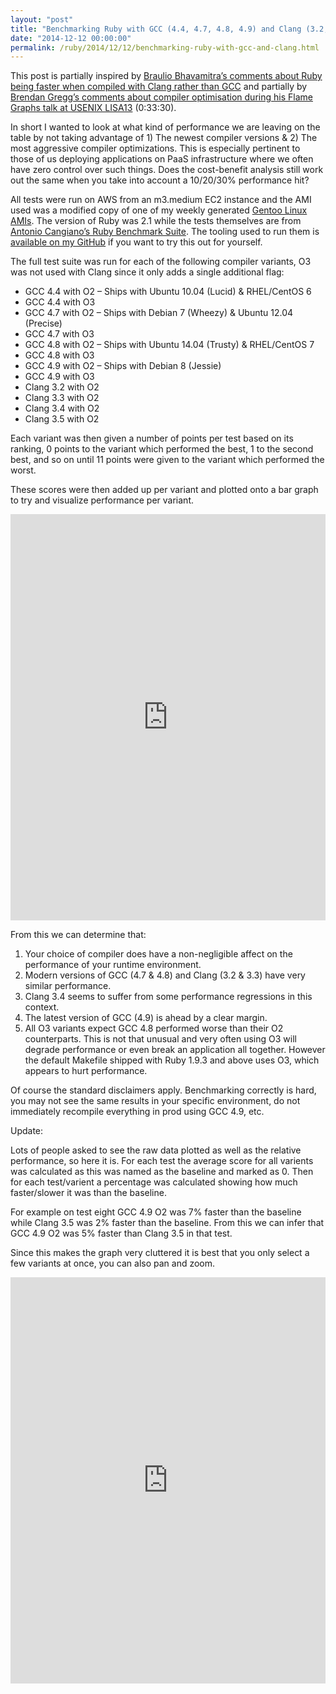 ```yaml
---
layout: "post"
title: "Benchmarking Ruby with GCC (4.4, 4.7, 4.8, 4.9) and Clang (3.2, 3.3, 3.4, 3.5)"
date: "2014-12-12 00:00:00"
permalink: /ruby/2014/12/12/benchmarking-ruby-with-gcc-and-clang.html
---
```


This post is partially inspired by [Braulio Bhavamitra’s comments about Ruby being faster when compiled with Clang rather than GCC](http://cirandas.net/brauliobo/blog/ruby-compiled-with-clang-is-8-faster-than-with-gcc-4.9-and-44-faster-than-with-gcc-4.7.2) and partially by [Brendan Gregg’s comments about compiler optimisation during his Flame Graphs talk at USENIX LISA13](https://www.usenix.org/conference/lisa13/technical-sessions/plenary/gregg) (0:33:30).

In short I wanted to look at what kind of performance we are leaving on the table by not taking advantage of 1) The newest compiler versions & 2) The most aggressive compiler optimizations. This is especially pertinent to those of us deploying applications on PaaS infrastructure where we often have zero control over such things. Does the cost-benefit analysis still work out the same when you take into account a 10/20/30% performance hit?

All tests were run on AWS from an m3.medium EC2 instance and the AMI used was a modified copy of one of my weekly generated [Gentoo Linux AMIs](https://github.com/p8952/genstall). The version of Ruby was 2.1 while the tests themselves are from [Antonio Cangiano’s Ruby Benchmark Suite](https://github.com/acangiano/ruby-benchmark-suite). The tooling used to run them is [available on my GitHub](https://github.com/p8952/ruby-compiler-benchmark) if you want to try this out for yourself.

The full test suite was run for each of the following compiler variants, O3 was not used with Clang since it only adds a single additional flag:

* GCC 4.4 with O2 – Ships with Ubuntu 10.04 (Lucid) & RHEL/CentOS 6
* GCC 4.4 with O3
* GCC 4.7 with O2 – Ships with Debian 7 (Wheezy) & Ubuntu 12.04 (Precise)
* GCC 4.7 with O3
* GCC 4.8 with O2 – Ships with Ubuntu 14.04 (Trusty) & RHEL/CentOS 7
* GCC 4.8 with O3
* GCC 4.9 with O2 – Ships with Debian 8 (Jessie)
* GCC 4.9 with O3
* Clang 3.2 with O2
* Clang 3.3 with O2
* Clang 3.4 with O2
* Clang 3.5 with O2

Each variant was then given a number of points per test based on its ranking, 0 points to the variant which performed the best, 1 to the second best, and so on until 11 points were given to the variant which performed the worst.

These scores were then added up per variant and plotted onto a bar graph to try and visualize performance per variant.

<iframe height="650" style="width: 100%;" scrolling="no" title="Benchmarking Ruby With GCC - Graph Total" src="https://codepen.io/p8952/embed/preview/rpLjeX?height=265&theme-id=dark&default-tab=result" frameborder="no" loading="lazy" allowtransparency="true" allowfullscreen="true"></iframe>

From this we can determine that:

1. Your choice of compiler does have a non-negligible affect on the performance of your runtime environment.
2. Modern versions of GCC (4.7 & 4.8) and Clang (3.2 & 3.3) have very similar performance.
3. Clang 3.4 seems to suffer from some performance regressions in this context.
4. The latest version of GCC (4.9) is ahead by a clear margin.
5. All O3 variants expect GCC 4.8 performed worse than their O2 counterparts. This is not that unusual and very often using O3 will degrade performance or even break an application all together. However the default Makefile shipped with Ruby 1.9.3 and above uses O3, which appears to hurt performance.

Of course the standard disclaimers apply. Benchmarking correctly is hard, you may not see the same results in your specific environment, do not immediately recompile everything in prod using GCC 4.9, etc.

Update:

Lots of people asked to see the raw data plotted as well as the relative performance, so here it is. For each test the average score for all varients was calculated as this was named as the baseline and marked as 0. Then for each test/varient a percentage was calculated showing how much faster/slower it was than the baseline.

For example on test eight GCC 4.9 O2 was 7% faster than the baseline while Clang 3.5 was 2% faster than the baseline. From this we can infer that GCC 4.9 O2 was 5% faster than Clang 3.5 in that test.

Since this makes the graph very cluttered it is best that you only select a few variants at once, you can also pan and zoom.

<iframe height="650" style="width: 100%;" scrolling="no" title="Benchmarking Ruby With GCC - Graph Percent" src="https://codepen.io/p8952/embed/XVKeWq?height=265&theme-id=dark&default-tab=result" frameborder="no" loading="lazy" allowtransparency="true" allowfullscreen="true"></iframe>
